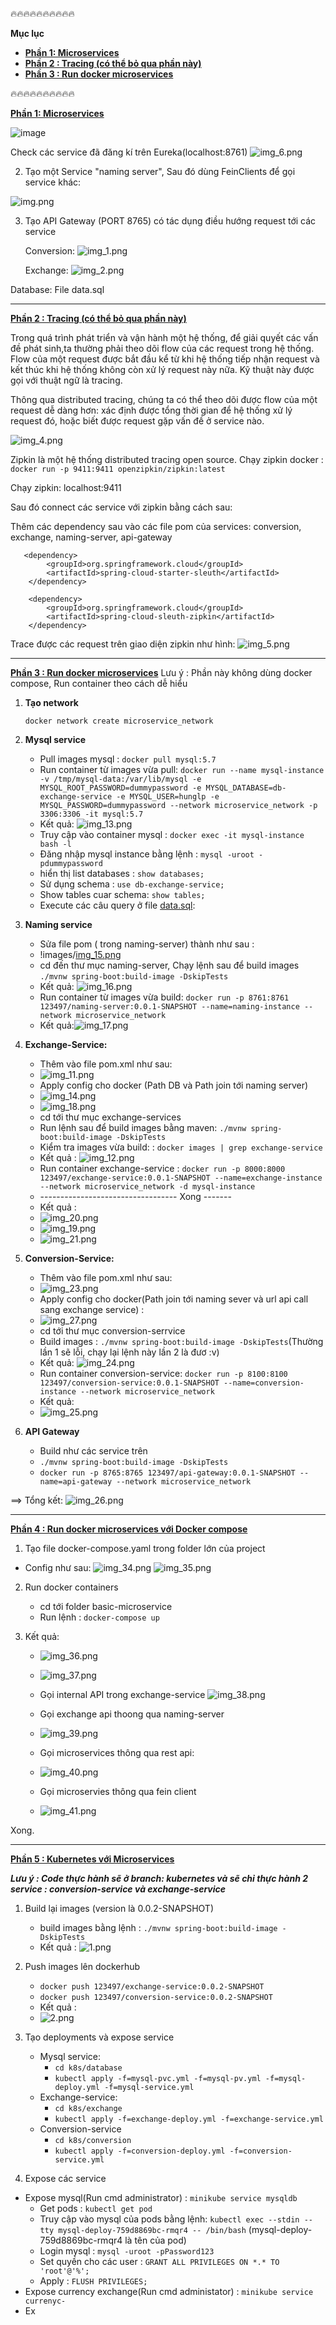 🔥🔥🔥🔥🔥🔥🔥🔥🔥🔥

**Mục lục**
   - [ **Phần 1: Microservices**]()
   - [ **Phần 2 : Tracing  (có thể bỏ qua phần này)**]()
   - [ **Phần 3 : Run docker microservices**]()


🔥🔥🔥🔥🔥🔥🔥🔥🔥🔥




[ **Phần 1: Microservices**]()

![image](https://user-images.githubusercontent.com/101548961/195976908-359f5e36-b534-4a6d-8e91-8c8373a88a5e.png)

Check các service đã đăng kí trên Eureka(localhost:8761)
![img_6.png](images/img_6.png)

2. Tạo một Service "naming server", Sau đó dùng FeinClients để gọi service khác:

![img.png](images/img.png)

3. Tạo API Gateway (PORT 8765) có tác dụng điều hướng request tới các service

    Conversion:
![img_1.png](images/img_1.png)

    Exchange:
![img_2.png](images/img_2.png)

Database: File data.sql

----------------------------------------------------------------------------------------------------------

[ **Phần 2 : Tracing  (có thể bỏ qua phần này)**]()

Trong quá trình phát triển và vận hành một hệ thống, để giải quyết các vấn đề phát sinh,ta thường phải theo dõi 
flow của các request trong hệ thống. Flow của một request được bắt đầu kể từ khi hệ thống tiếp nhận request và kết thúc
khi hệ thống không còn xử lý request này nữa. Kỹ thuật này được gọi với thuật ngữ là tracing.

Thông qua distributed tracing, chúng ta có thể theo dõi được flow của một request dễ dàng hơn: xác định được tổng thời 
gian để hệ thống xử lý request đó, hoặc biết được request gặp vấn đề ở service nào.

![img_4.png](images/img_4.png)

Zipkin là một hệ thống distributed tracing open source. Chạy zipkin docker : `docker run -p 9411:9411 openzipkin/zipkin:latest`


Chạy zipkin: localhost:9411

Sau đó connect các service với zipkin bằng cách sau:

Thêm các dependency sau vào các file pom của services: conversion, exchange, naming-server, api-gateway
      
       <dependency>
            <groupId>org.springframework.cloud</groupId>
            <artifactId>spring-cloud-starter-sleuth</artifactId>
        </dependency>

        <dependency>
            <groupId>org.springframework.cloud</groupId>
            <artifactId>spring-cloud-sleuth-zipkin</artifactId>
        </dependency>

Trace được các request trên giao diện zipkin như hình:
![img_5.png](images/img_5.png)



------------------------------------------------------------------------------------------------------------------------
[**Phần 3 : Run docker microservices**]()
Lưu ý : Phần này không dùng docker compose, Run container theo cách dễ hiểu


1. **Tạo network**

   `docker network create microservice_network`


2. **Mysql service**

    - Pull images mysql : `docker pull mysql:5.7`
    - Run container từ images vừa pull: 
   `docker run --name mysql-instance -v /tmp/mysql-data:/var/lib/mysql -e MYSQL_ROOT_PASSWORD=dummypassword -e MYSQL_DATABASE=db-exchange-service -e MYSQL_USER=hunglp -e MYSQL_PASSWORD=dummypassword --network microservice_network -p 3306:3306 -it mysql:5.7`
    - Kết quả: ![img_13.png](images/img_13.png)
    - Truy cập vào container mysql : `docker exec -it mysql-instance bash -l`
    - Đăng nhập mysql instance bằng lệnh :  `mysql -uroot -pdummypassword`
    - hiển thị list databases : `show databases;`
    - Sử dụng schema : `use db-exchange-service;`
    - Show tables cuar schema: `show tables;`
    - Execute các câu query ở file [data.sql](images/data.sql):  

3. **Naming service**
   - Sửa file pom ( trong naming-server) thành như sau :
   - !images/[img_15.png](images/img_15.png)
   - cd đến thư mục naming-server, Chạy lệnh sau để build images `./mvnw spring-boot:build-image -DskipTests`
   - Kết quả: ![img_16.png](images/img_16.png)
   - Run container từ images vừa build: `docker run -p 8761:8761 123497/naming-server:0.0.1-SNAPSHOT --name=naming-instance --network microservice_network `
   - Kết quả:![img_17.png](images/img_17.png)



4. **Exchange-Service:**
    - Thêm vào file pom.xml như sau:
    - ![img_11.png](images/img_11.png)
    - Apply config cho docker (Path DB và Path join tới naming server)
    - ![img_14.png](images/img_14.png)
    - ![img_18.png](images/img_18.png)
    - cd tới thư mục exchange-services
    - Run lệnh sau để build images bằng maven: `./mvnw spring-boot:build-image -DskipTests`
    - Kiểm tra images vừa build: : `docker images | grep exchange-service`
    - Kết quả : 
    ![img_12.png](images/img_12.png)
    - Run container exchange-service : `docker run -p 8000:8000 123497/exchange-service:0.0.1-SNAPSHOT --name=exchange-instance --network microservice_network -d mysql-instance`
    - ---------------------------------- Xong -------
    - Kết quả :
    - ![img_20.png](images/img_20.png)
    - ![img_19.png](images/img_19.png) 
    - ![img_21.png](images/img_21.png)


5. **Conversion-Service:**
   - Thêm vào file pom.xml như sau:
   - ![img_23.png](images/img_23.png)
   - Apply config cho docker(Path join tới naming sever và url api call sang exchange service) :
   - ![img_27.png](images/img_27.png)
   - cd tới thư mục conversion-serrvice
   - Build images : `./mvnw spring-boot:build-image -DskipTests`(Thường lần 1 sẽ lỗi, chạy lại lệnh này lần 2 là đươ :v)
   - Kết quả: ![img_24.png](images/img_24.png)
   - Run container conversion-service: `docker run -p 8100:8100 123497/conversion-service:0.0.1-SNAPSHOT --name=conversion-instance --network microservice_network`
   - Kết quả:
   - ![img_25.png](images/img_25.png)
   

6. **API Gateway**
   - Build như các service trên
   - `./mvnw spring-boot:build-image -DskipTests`
   - `docker run -p 8765:8765 123497/api-gateway:0.0.1-SNAPSHOT --name=api-gateway --network microservice_network`

==> Tổng kết:
![img_26.png](images/img_26.png)

------------------------------------------------------------------------------------------------------------------------
[**Phần 4 : Run docker microservices với Docker compose**]()
1.  Tạo file docker-compose.yaml trong folder lớn của project
   - Config như sau: 
      ![img_34.png](images/img_34.png)
      ![img_35.png](images/img_35.png)
  


2. Run docker containers
   - cd tới folder basic-microservice
   - Run lệnh : `docker-compose up`
   

3. Kết quả:
   - ![img_36.png](images/img_36.png)

   - ![img_37.png](images/img_37.png)
   - Gọi internal API trong exchange-service
   ![img_38.png](images/img_38.png)
   - Gọi exchange api thoong qua naming-server
   - ![img_39.png](images/img_39.png)
   - Gọi microservices thông qua rest api:
   - ![img_40.png](images/img_40.png)
   - Gọi microservies thông qua fein client
   - ![img_41.png](images/img_41.png)

Xong.

------------------------------------------------------------------------------------------------------------------------
[**Phần 5 : Kubernetes với Microservices**]()

_**Lưu ý : Code thực hành sẽ ở branch: kubernetes và sẽ chỉ thực hành 2 service : conversion-service và exchange-service**_


1. Build lại images (version là 0.0.2-SNAPSHOT)
   - build images bằng lệnh : `./mvnw spring-boot:build-image -DskipTests`
   - Kết quả : ![1.png](images/1.jpg)

2. Push images lên dockerhub
   - `docker push 123497/exchange-service:0.0.2-SNAPSHOT`
   - `docker push 123497/conversion-service:0.0.2-SNAPSHOT`
   - Kết quả : 
   - ![2.png](images/2.jpg)

3. Tạo deployments và expose service
   - Mysql service: 
      + `cd k8s/database`
      + `kubectl apply -f=mysql-pvc.yml -f=mysql-pv.yml -f=mysql-deploy.yml -f=mysql-service.yml`
   - Exchange-service:
      + `cd k8s/exchange`
      + `kubectl apply -f=exchange-deploy.yml -f=exchange-service.yml`
   - Conversion-service
      + `cd k8s/conversion`
      + `kubectl apply -f=conversion-deploy.yml -f=conversion-service.yml`

4.  Expose các service
   - Expose mysql(Run cmd administrator) : `minikube service mysqldb`
      + Get pods : `kubectl get pod`
      + Truy cập vào mysql của pods bằng lệnh: `kubectl exec --stdin --tty mysql-deploy-759d8869bc-rmqr4 -- /bin/bash` (mysql-deploy-759d8869bc-rmqr4 là tên của pod)
      + Login mysql : `mysql -uroot -pPassword123`
      + Set quyền cho các user : `GRANT ALL PRIVILEGES ON *.* TO 'root'@'%';` 
      + Apply : `FLUSH PRIVILEGES;`
   -  Expose currency exchange(Run cmd administator) : `minikube service currenyc-`
   -  Ex

